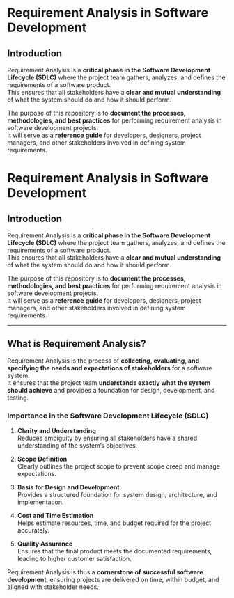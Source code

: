 # Requirement Analysis in Software Development

## Introduction

Requirement Analysis is a **critical phase in the Software Development Lifecycle (SDLC)** where the project team gathers, analyzes, and defines the requirements of a software product.  
This ensures that all stakeholders have a **clear and mutual understanding** of what the system should do and how it should perform.

The purpose of this repository is to **document the processes, methodologies, and best practices** for performing requirement analysis in software development projects.  
It will serve as a **reference guide** for developers, designers, project managers, and other stakeholders involved in defining system requirements.

# Requirement Analysis in Software Development

## Introduction

Requirement Analysis is a **critical phase in the Software Development Lifecycle (SDLC)** where the project team gathers, analyzes, and defines the requirements of a software product.  
This ensures that all stakeholders have a **clear and mutual understanding** of what the system should do and how it should perform.

The purpose of this repository is to **document the processes, methodologies, and best practices** for performing requirement analysis in software development projects.  
It will serve as a **reference guide** for developers, designers, project managers, and other stakeholders involved in defining system requirements.

---

## What is Requirement Analysis?

Requirement Analysis is the process of **collecting, evaluating, and specifying the needs and expectations of stakeholders** for a software system.  
It ensures that the project team **understands exactly what the system should achieve** and provides a foundation for design, development, and testing.

### Importance in the Software Development Lifecycle (SDLC)

1. **Clarity and Understanding**  
   Reduces ambiguity by ensuring all stakeholders have a shared understanding of the system’s objectives.

2. **Scope Definition**  
   Clearly outlines the project scope to prevent scope creep and manage expectations.

3. **Basis for Design and Development**  
   Provides a structured foundation for system design, architecture, and implementation.

4. **Cost and Time Estimation**  
   Helps estimate resources, time, and budget required for the project accurately.

5. **Quality Assurance**  
   Ensures that the final product meets the documented requirements, leading to higher customer satisfaction.

Requirement Analysis is thus a **cornerstone of successful software development**, ensuring projects are delivered on time, within budget, and aligned with stakeholder needs.
